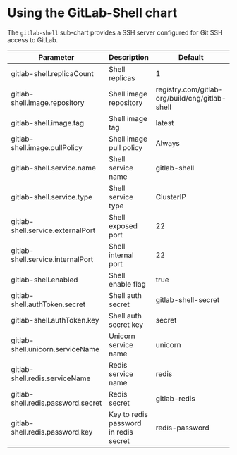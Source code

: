# Using the GitLab-Shell chart

The `gitlab-shell` sub-chart provides a SSH server configured for Git SSH access to GitLab.

| Parameter                          | Description                           | Default                                        |
| ---                                | ---                                   | ---                                            |
| gitlab-shell.replicaCount          | Shell replicas                        | 1                                              |
| gitlab-shell.image.repository      | Shell image repository                | registry.com/gitlab-org/build/cng/gitlab-shell |
| gitlab-shell.image.tag             | Shell image tag                       | latest                                         |
| gitlab-shell.image.pullPolicy      | Shell image pull policy               | Always                                         |
| gitlab-shell.service.name          | Shell service name                    | gitlab-shell                                   |
| gitlab-shell.service.type          | Shell service type                    | ClusterIP                                      |
| gitlab-shell.service.externalPort  | Shell exposed port                    | 22                                             |
| gitlab-shell.service.internalPort  | Shell internal port                   | 22                                             |
| gitlab-shell.enabled               | Shell enable flag                     | true                                           |
| gitlab-shell.authToken.secret      | Shell auth secret                     | gitlab-shell-secret                            |
| gitlab-shell.authToken.key         | Shell auth secret key                 | secret                                         |
| gitlab-shell.unicorn.serviceName   | Unicorn service name                  | unicorn                                        |
| gitlab-shell.redis.serviceName     | Redis service name                    | redis                                          |
| gitlab-shell.redis.password.secret | Redis secret                          | gitlab-redis                                   |
| gitlab-shell.redis.password.key    | Key to redis password in redis secret | redis-password                                 |

